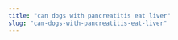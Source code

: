 ```yaml
---
title: "can dogs with pancreatitis eat liver"
slug: "can-dogs-with-pancreatitis-eat-liver"
---
```


